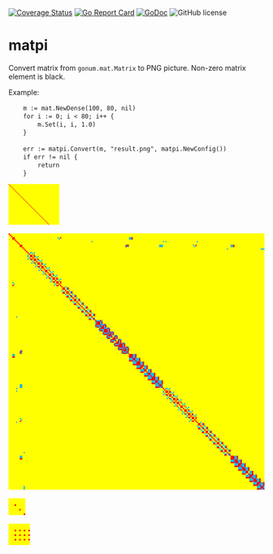 [![Coverage Status](https://coveralls.io/repos/github/Konstantin8105/matpi/badge.svg?branch=master)](https://coveralls.io/github/Konstantin8105/matpi?branch=master)
[![Go Report Card](https://goreportcard.com/badge/github.com/Konstantin8105/matpi)](https://goreportcard.com/report/github.com/Konstantin8105/matpi)
[![GoDoc](https://godoc.org/github.com/Konstantin8105/matpi?status.svg)](https://godoc.org/github.com/Konstantin8105/matpi)
![GitHub license](https://img.shields.io/badge/license-MIT-blue.svg)

# matpi

Convert matrix from `gonum.mat.Matrix` to PNG picture.
Non-zero matrix element is black.

Example:

```golang
	m := mat.NewDense(100, 80, nil)
	for i := 0; i < 80; i++ {
		m.Set(i, i, 1.0)
	}

	err := matpi.Convert(m, "result.png", matpi.NewConfig())
	if err != nil {
		return
	}
```

![Diagonal](https://raw.githubusercontent.com/Konstantin8105/matpi/master/testdata/diagonal_expect.png)

![Symmetrical LU matrix](https://raw.githubusercontent.com/Konstantin8105/matpi/master/testdata/lu.png)

![Mass Matrix](https://raw.githubusercontent.com/Konstantin8105/matpi/master/testdata/mass.png)

![Matrix for modal calculation](https://raw.githubusercontent.com/Konstantin8105/matpi/master/testdata/modal.png)
